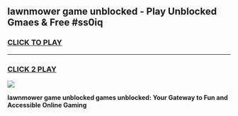 
## lawnmower game unblocked - Play Unblocked Gmaes & Free #ss0iq
<h3>
<a href="https://news.freeplayer.one?title=lawnmower_game_unblocked&ref=03M">CLICK TO PLAY</a></h3>
<hr>

<h3>
<a href="https://news.freeplayer.one?title=lawnmower_game_unblocked&ref=03M">CLICK 2 PLAY</a>
  
</h3>

<a href="https://news.freeplayer.one?title=lawnmower_game_unblocked&ref=03M"><img src="https://clearcache.store/games.png"></a>


**lawnmower game unblocked games unblocked: Your Gateway to Fun and Accessible Online Gaming**
